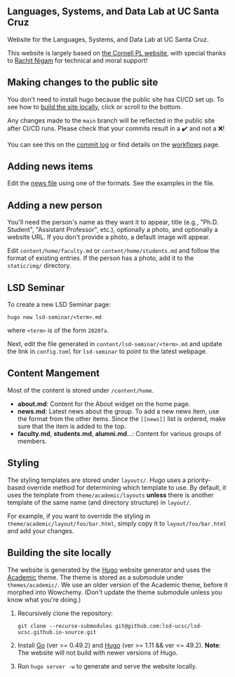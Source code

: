 Languages, Systems, and Data Lab at UC Santa Cruz
-------------------------------------------------

Website for the Languages, Systems, and Data Lab at UC Santa Cruz.

This website is largely based on [the Cornell PL website](https://github.com/cornell-pl/pl.cs.cornell.edu), with special thanks to 
[Rachit Nigam](https://rachitnigam.com) for technical and moral support!

## Making changes to the public site

You don't need to install hugo because the public site has CI/CD set up. To see how to [build the site locally](#building-the-site-locally), click or scroll to the bottom.

Any changes made to the `main` branch will be reflected in the public site
after CI/CD runs. Please check that your commits result in a :heavy_check_mark: and not a :x:!

You can see this on the [commit log](https://github.com/lsd-ucsc/lsd-ucsc.github.io-source/commits/main) or find details on the [workflows](https://github.com/lsd-ucsc/lsd-ucsc.github.io-source/actions) page.

## Adding news items

Edit the [news file][news] using one of the formats.
See the examples in the file.

[news]: content/home/news.md

## Adding a new person

You'll need the person's name as they want it to appear, title (e.g., "Ph.D. Student", "Assistant Professor", etc.), optionally a photo, and optionally a website URL.  If you don't provide a photo, a default image will appear.

Edit `content/home/faculty.md` or `content/home/students.md` and follow the format of existing entries.  If the person has a photo, add it to the `static/img/` directory.

## LSD Seminar

To create a new LSD Seminar page:

```
hugo new lsd-seminar/<term>.md
```

where `<term>` is of the form `2020fa`.

Next, edit the file generated in `content/lsd-seminar/<term>.md` and update the
link in `config.toml` for `lsd-seminar` to point to the latest webpage.

## Content Mangement

Most of the content is stored under `/content/home`.

- **about.md**: Content for the About widget on the home page.
- **news.md**: Latest news about the group. To add a new news item, use the
  format from the other items. Since the `[[news]]` list is ordered, make sure
  that the item is added to the top.
- **faculty.md**, **students.md**, **alumni.md**...: Content for various groups
  of members.

## Styling

The styling templates are stored under `layouts/`. Hugo uses a priority-based
override method for determining which template to use. By default, it uses
the template from `theme/academic/layouts` **unless** there is another template
of the same name (and directory structure) in `layout/`.

For example, if you want to override the styling in
`theme/academic/layout/foo/bar.html`, simply copy it to `layout/foo/bar.html`
and add your changes.

## Building the site locally

The website is generated by the [Hugo][hugo] website generator and uses the
[Academic][academic] theme. The theme is stored as a submodule under
`themes/academic/`.  We use an older version of the Academic theme, before it morphed into Wowchemy.  (Don't update the theme submodule unless you know what you're doing.)

1. Recursively clone the repository:
   ```
   git clone --recurse-submodules git@github.com:lsd-ucsc/lsd-ucsc.github.io-source.git
   ```
2. Install [Go][go] (ver >= 0.49.2) and [Hugo][hugo] (ver >= 1.11 && ver <= 49.2). **Note**: The website will not build with newer versions of Hugo.

3. Run `hugo server -w` to generate and serve the website locally.

[hugo]: https://github.com/gohugoio/hugo/releases/tag/v0.49.2
[go]: https://golang.org/
[academic]: https://github.com/gcushen/hugo-academic
